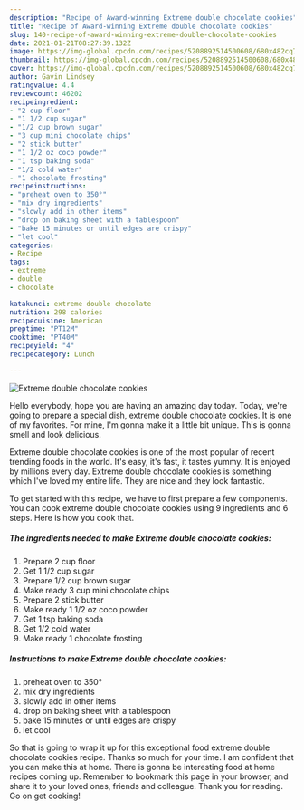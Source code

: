 ```yaml
---
description: "Recipe of Award-winning Extreme double chocolate cookies"
title: "Recipe of Award-winning Extreme double chocolate cookies"
slug: 140-recipe-of-award-winning-extreme-double-chocolate-cookies
date: 2021-01-21T08:27:39.132Z
image: https://img-global.cpcdn.com/recipes/5208892514500608/680x482cq70/extreme-double-chocolate-cookies-recipe-main-photo.jpg
thumbnail: https://img-global.cpcdn.com/recipes/5208892514500608/680x482cq70/extreme-double-chocolate-cookies-recipe-main-photo.jpg
cover: https://img-global.cpcdn.com/recipes/5208892514500608/680x482cq70/extreme-double-chocolate-cookies-recipe-main-photo.jpg
author: Gavin Lindsey
ratingvalue: 4.4
reviewcount: 46202
recipeingredient:
- "2 cup floor"
- "1 1/2 cup sugar"
- "1/2 cup brown sugar"
- "3 cup mini chocolate chips"
- "2 stick butter"
- "1 1/2 oz coco powder"
- "1 tsp baking soda"
- "1/2 cold water"
- "1 chocolate frosting"
recipeinstructions:
- "preheat oven to 350°"
- "mix dry ingredients"
- "slowly add in other items"
- "drop on baking sheet with a tablespoon"
- "bake 15 minutes or until edges are crispy"
- "let cool"
categories:
- Recipe
tags:
- extreme
- double
- chocolate

katakunci: extreme double chocolate 
nutrition: 298 calories
recipecuisine: American
preptime: "PT12M"
cooktime: "PT40M"
recipeyield: "4"
recipecategory: Lunch

---
```



![Extreme double chocolate cookies](https://img-global.cpcdn.com/recipes/5208892514500608/680x482cq70/extreme-double-chocolate-cookies-recipe-main-photo.jpg)

Hello everybody, hope you are having an amazing day today. Today, we're going to prepare a special dish, extreme double chocolate cookies. It is one of my favorites. For mine, I'm gonna make it a little bit unique. This is gonna smell and look delicious.



Extreme double chocolate cookies is one of the most popular of recent trending foods in the world. It's easy, it's fast, it tastes yummy. It is enjoyed by millions every day. Extreme double chocolate cookies is something which I've loved my entire life. They are nice and they look fantastic.


To get started with this recipe, we have to first prepare a few components. You can cook extreme double chocolate cookies using 9 ingredients and 6 steps. Here is how you cook that.

<!--inarticleads1-->

##### The ingredients needed to make Extreme double chocolate cookies:

1. Prepare 2 cup floor
1. Get 1 1/2 cup sugar
1. Prepare 1/2 cup brown sugar
1. Make ready 3 cup mini chocolate chips
1. Prepare 2 stick butter
1. Make ready 1 1/2 oz coco powder
1. Get 1 tsp baking soda
1. Get 1/2 cold water
1. Make ready 1 chocolate frosting




<!--inarticleads2-->

##### Instructions to make Extreme double chocolate cookies:

1. preheat oven to 350°
1. mix dry ingredients
1. slowly add in other items
1. drop on baking sheet with a tablespoon
1. bake 15 minutes or until edges are crispy
1. let cool




So that is going to wrap it up for this exceptional food extreme double chocolate cookies recipe. Thanks so much for your time. I am confident that you can make this at home. There is gonna be interesting food at home recipes coming up. Remember to bookmark this page in your browser, and share it to your loved ones, friends and colleague. Thank you for reading. Go on get cooking!
